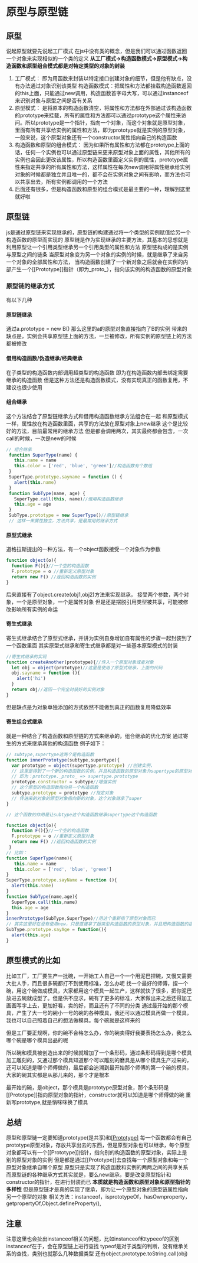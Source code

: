 # 原型与原型链
## 原型
说起原型就要先说起工厂模式
在js中没有类的概念，但是我们可以通过函数返回一个对象来实现相似的一个类的定义
**从工厂模式->构造函数模式->原型模式->构造函数和原型组合模式都是对特定类型的对象的封装**
1. 工厂模式：
即为用函数来封装以特定接口创建对象的细节，但是他有缺点，没有办法通过对象识别该类型
构造函数模式：把属性和方法都挂载构造函数返回的this上面，只能通过new调用，构造函数首字母大写，可以通过instanceof来识别对象与原型之间是否有关系
2. 原型模式：
是将原本的构造函数清空，将属性和方法都在外部通过该构造函数的prototype来挂载，所有的属性和方法都可以通过prototype这个属性来访问。所以prototype是一个指针，指向一个对象，而这个对象就是原型对象，里面有所有共享给实例的属性和方法，即为prototype就是实例的原型对象，一般来说，这个原型对象还有一个constructor属性指向自己的构造函数
3. 构造函数和原型的组合模式：
因为如果所有属性和方法都在prototype上面的话，任何一个实例也可以通过原型链来更来原型对象上面的属性，其他所有的实例也会因此更改该属性，所以构造函数里面定义实例的属性，prototype属性来指定共享的所有属性和方法，这样属性在每次new调用将属性继承给实例对象的时候都是独立并且唯一的，都不会在实例对象之间有影响，而方法也可以共享出去，所有实例都调用的一个方法
4. 后面还有很多，但是构造函数和原型的组合模式是最主要的一种，理解到这里就好啦

## 原型链
js是通过原型链来实现继承的，原型链的构建通过将一个类型的实例赋值给另一个构造函数的原型而实现的
原型链是作为实现继承的主要方法，其基本的思想就是利用原型让一个引用类型继承另一个引用类型的属性和方法
原型链构成的是实例与原型之间的链条
当原型对象变为另一个对象的实例的时候，就是继承了来自另一个对象的全部属性和方法，
当构造函数创建了一个新对象之后就会在实例的内部产生一个[[Prototype]]指针（即为_proto_），指向该实例的构造函数的原型对象
  ### 原型链的继承方式
  有以下几种
   #### 原型链继承
   通过a.prototype = new B()
   那么这里的a的原型对象直接指向了B的实例
   带来的缺点是，实例会共享原型链上面的方法，一旦被修改，所有实例的原型链上的方法都被修改
   #### 借用构造函数/伪造继承/经典继承
   在子类型的构造函数内部调用超类型的构造函数
   即为在构造函数内部去绑定需要继承的构造函数
   但是这种方法还是构造函数模式，没有实现真正的函数复用，不建议也很少使用
   #### 组合继承
   这个方法结合了原型链继承方式和借用构造函数继承方法组合在一起
   和原型模式一样，属性放在构造函数里面，共享的方法放在原型对象上new继承
   这个是比较好的方法，目前最常用的继承方法
   但是都会调用两次，其实最终都会包含，一次call的时候，一次是new的时候 
   ```js
   // 组合继承
    function SuperType(name) {
      this.name = name
      this.color = ['red', 'blue', 'green']//构造函数有个数组
    }
    SuperType.prototype.sayname = function () {
      alert(this.name)
    }
    function SubType(name, age) {
      SuperType.call(this, name)//借用构造函数继承
      this.age = age
    }
    SubType.prototype = new SuperType()//原型链继承
    // 这样一来属性独立，方法共享，是最常用的继承方式
   ``` 
   #### 原型式继承
   道格拉斯提出的一种方法，有一个object函数接受一个对象作为参数
   ```js
   function object(o){
     function F(){}//一个空的构造函数
     F.prototype = o //重新定义原型对象
     return new F() //返回构造函数的实例
   }
   ```
   后来直接有了object.create(obj1,obj2)方法来实现继承，
   接受两个参数，两个对象，一个是原型对象，一个是属性对象
   但是还是摆脱引用类型被共享，可能被修改影响所有实例的命运
   #### 寄生式继承
   寄生式继承结合了原型式继承，并讲为实例自身增加自有属性的步骤一起封装到了一个函数里面
   其实原型式继承和寄生式继承都是对一些基本原型模式的封装
   ```js
   //寄生式继承的实现
   function createAnother(prototype){//传入一个原型对象或者对象
     let obj = object(prototype)//这里是使用了原型式继承，上面的代码
     obj.sayname = function (){
       alert('hi')
     }
     return obj//返回一个完全封装好的实例对象
   }
   ```
   但是缺点是为对象单独添加的方式依然不能做到真正的函数复用降低效率
  #### 寄生组合式继承
  就是一种结合了构造函数和原型链的方式来继承的，组合继承的优化方案
  通过寄生的方式来继承其他的构造函数
  例子如下：
  ```js
  // subtype,supertype这两个是构造函数
  function innerPrototype(subtype,supertype){
    var prototype = object(supertype.prototype) //创建实例，
    // 这里是得到了一个新的构造函数的实例，并且构造函数的原型对象为supertype的原型对象
    // 即为：prototype._proto_ => supertype.prototype
    prototype.constructor = subtype//增强实例
    // 这个原型的构造函数指向另一个构造函数
    subtype.prototype = prototype //指定对象
    // 传进来的对象的原型对象指向新的对象，这个对象继承了super
  }

  // 这个函数的作用是让subtype这个构造函数继承supertype这个构造函数

  function object(o){
    function F(){}//一个空的构造函数
    F.prototype = o //重新定义原型对象
    return new F() //返回构造函数的实例
   }
  // 比如：
  function SuperType(name){
     this.name = name
     this.color = ['red', 'blue', 'green']
  }
  SuperType.prototype.sayName = function (){
    alert(this.name)
  }
  function SubType(name,age){
    SuperType.call(this,name)
    this.age = age
  }
  innerPrototype(SubType,SuperType)//用这个重新指了原型对象而已
  // 其实这里好在没有使用new，只是直接拿了超类型构造函数的原型对象，并且把构造函数的指针指向自己了而已
  SubType.prototype.sayAge = function(){
    alert(this.age)
  }
  ```

## 原型模式的比如
比如工厂，工厂要生产一批碗，一开始工人自己一个一个用泥巴捏碗，又慢又需要大批人手，而且很多碗都打不到使用标准，怎么办呢
找一个最好的师傅，捏一个碗，用这个碗做成模具，大家都用这个模具一起生产，这样就快了很多，把你泥巴放进去碗就成型了。但是供不应求，碗有了更多的标准，大家做出来之后还得加工画画写字上去，更加好看，卖的好，而且还有了不同的分类
通过最开始的那个模具，产生了大一号的碗小一号的碗的各种模具，我还可以通过模具再做一个模具，我也可以自己照着自己的想法做模具。每个碗就是这样来的

但是工厂要正规啊，你的碗不合格怎么办，你的碗卖得好我要表扬怎么办，我怎么哪个碗是哪个模具出品的呢

所以碗和模具被创造出来的时候就增加了一个条形码，通过条形码得到是哪个模具加工雕刻的，又通过那个模具知道那个可以雕刻的磨具是从哪个模具生产过来的，还可以知道是哪个师傅做的，最后都会追溯到最开始那个师傅的第一个碗的模具，大家的碗其实都是从那儿来的，那个才是根本

最开始的碗，是object，那个模具是prototype原型对象，那个条形码是[[Prototype]]指向原型对象的指针，constructor就可以知道是哪个师傅做的碗
重新写prototype,就是悄咪咪换了模具


## 总结
原型和原型链一定要知道prototype(是共享)和[[Prototype]](是继承)
每一个函数都会有自己prototype原型对象，存放共享出去的东西，但是原型对象也可以继承，每个原型对象都可以有一个[[Prototype]]指针，指向别的构造函数的原型对象，实际上是别的原型对象的实例
但是都是通过[[Prototype]]去查找每一个原型对象和每一个原型对象继承自哪个原型
原型只是实现了构造函数和实例的两两之间的共享关系
而原型链的各种继承方式其实就是，要么new继承，要是改变原型指针和constructor的指针，在进行封装而已
**本质就是构造函数和原型对象和原型指针的多样性**
但是原型链才是真的实现了继承，即为让一个原型对象的原型链属性指向另一个原型的对象
相关方法：instanceof，isprototypeOf，hasOwnproperty，getpropertyOf,Object.defineProperty(),

## 注意
  注意这里也会扯出instanceof相关的问题，比如instanceof和typeeof的区别
  instanceof在于，会在原型链上进行查找
  typeof是对于类型的判断，没有继承关系的查找，类别也就那么几种数据类型
  还有object.prototype.toString.call(obj)

